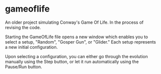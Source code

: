 # gameoflife
An older project simulating Conway's Game Of Life. In the process of revising the code.

Starting the GameOfLife file opens a new window which enables you to select a setup, "Random", "Gosper Gun", or "Glider." Each setup represents a new initial configuration.

Upon selecting a configuration, you can either go through the evolution manually using the Step button, or let it run automatically using the Pause/Run button.
